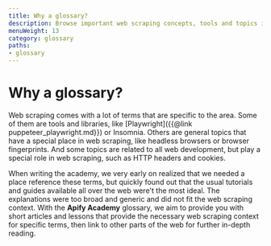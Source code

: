 ```yaml
---
title: Why a glossary?
description: Browse important web scraping concepts, tools and topics in succinct articles explaining common web development terms in a web scraping and automation context.
menuWeight: 13
category: glossary
paths:
- glossary
---
```


# [](#why-a-glossary) Why a glossary?

Web scraping comes with a lot of terms that are specific to the area. Some of them are tools and libraries, like [Playwright]({{@link puppeteer_playwright.md}}) or Insomnia. Others are general topics that have a special place in web scraping, like headless browsers or browser fingerprints. And some topics are related to all web development, but play a special role in web scraping, such as HTTP headers and cookies.

When writing the academy, we very early on realized that we needed a place reference these terms, but quickly found out that the usual tutorials and guides available all over the web were't the most ideal. The explanations were too broad and generic and did not fit the web scraping context. With the **Apify Academy** glossary, we aim to provide you with short articles and lessons that provide the necessary web scraping context for specific terms, then link to other parts of the web for further in-depth reading.

